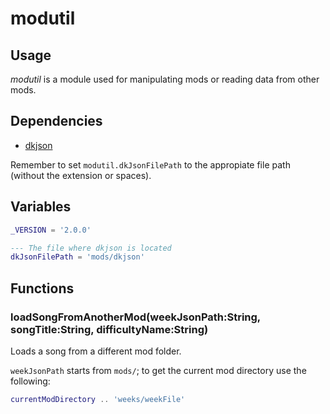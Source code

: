 # modutil

## Usage

*modutil* is a module used for manipulating mods or reading data from other mods.

## Dependencies

* [dkjson](http://dkolf.de/src/dkjson-lua.fsl/home)

Remember to set `modutil.dkJsonFilePath` to the appropiate file path (without the extension or spaces).

## Variables

```lua
_VERSION = '2.0.0'

--- The file where dkjson is located
dkJsonFilePath = 'mods/dkjson'
```

## Functions

### loadSongFromAnotherMod(weekJsonPath:String, songTitle:String, difficultyName:String)

Loads a song from a different mod folder.

`weekJsonPath` starts from `mods/`; to get the current mod directory use the following:

```lua
currentModDirectory .. 'weeks/weekFile'
```
